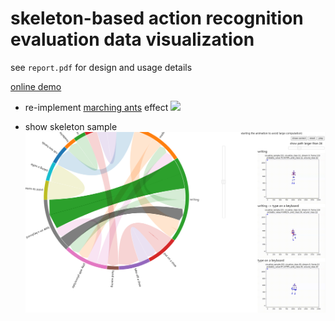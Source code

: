 # skeleton-based action recognition evaluation data visualization

see `report.pdf` for design and usage details

[online demo](https://guojj33.github.io/skeleton-vis)

- re-implement [marching ants](https://vizgroup.github.io/activateviz/#:~:text=Marching%20Ants) effect
  ![](./assets/animation.gif)

- show skeleton sample
  ![](./assets/skeleton.png)